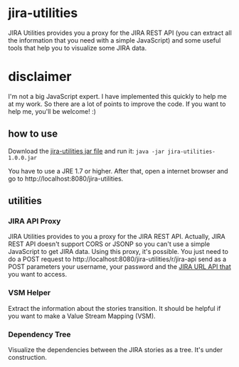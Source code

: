 # jira-utilities
JIRA Utilities provides you a proxy for the JIRA REST API (you can extract all the information that you need with a simple JavaScript) and some useful tools that help you to visualize some JIRA data.

# disclaimer
I'm not a big JavaScript expert. I have implemented this quickly to help me at my work. So there are a lot of points to improve the code. If you want to help me, you'll be welcome! :)

## how to use
Download the [jira-utilities jar file](https://github.com/leguimas/jira-utilities/tree/master/dist) and run it:
`java -jar jira-utilities-1.0.0.jar`

You have to use a JRE 1.7 or higher. After that, open a internet browser and go to http://localhost:8080/jira-utilities.

## utilities

### JIRA API Proxy
JIRA Utilities provides to you a proxy for the JIRA REST API. Actually, JIRA REST API doesn't support CORS or JSONP so you can't use a simple JavaScript to get JIRA data. Using this proxy, it's possible. You just need to do a POST request to http://localhost:8080/jira-utilities/r/jira-api send as a POST parameters your username, your password and the [JIRA URL API that](https://docs.atlassian.com/jira/REST/latest/) you want to access.

### VSM Helper
Extract the information about the stories transition. It should be helpful if you want to make a Value Stream Mapping (VSM).

### Dependency Tree
Visualize the dependencies between the JIRA stories as a tree. It's under construction.